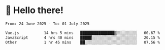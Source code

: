 # 👋 Hello there!

<!--START_SECTION:waka-->

```txt
From: 24 June 2025 - To: 01 July 2025

Vue.js           14 hrs 5 mins   ███████████████▒░░░░░░░░░   60.67 %
JavaScript       4 hrs 40 mins   █████░░░░░░░░░░░░░░░░░░░░   20.15 %
Other            1 hr 45 mins    ██░░░░░░░░░░░░░░░░░░░░░░░   07.56 %
```

<!--END_SECTION:waka-->
